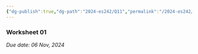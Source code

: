 ```yaml
---
{"dg-publish":true,"dg-path":"2024-es242/Q11","permalink":"/2024-es242/q11/","hide":true}
---
```


### Worksheet 01

_Due date: 06 Nov, 2024_

<!-- Applications of BFS-I -->